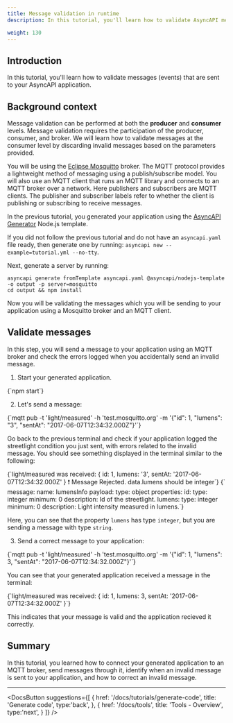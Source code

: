 ```yaml
---
title: Message validation in runtime
description: In this tutorial, you'll learn how to validate AsyncAPI messages (events).

weight: 130
---
```


## Introduction
In this tutorial, you'll learn how to validate messages (events) that are sent to your AsyncAPI application.

## Background context
Message validation can be performed at both the **producer** and **consumer** levels. Message validation requires the participation of the producer, consumer, and broker. We will learn how to validate messages at the consumer level by discarding invalid messages based on the parameters provided.

You will be using the [Eclipse Mosquitto](https://mosquitto.org/) broker. The MQTT protocol provides a lightweight method of messaging using a publish/subscribe model. You will also use an MQTT client that runs an MQTT library and connects to an MQTT broker over a network. Here publishers and subscribers are MQTT clients. The publisher and subscriber labels refer to whether the client is publishing or subscribing to receive messages.

In the previous tutorial, you generated your application using the [AsyncAPI Generator](https://github.com/asyncapi/generator) Node.js template.
<Remember>

If you did not follow the previous tutorial and do not have an `asyncapi.yaml` file ready, then generate one by running: `asyncapi new --example=tutorial.yml --no-tty`. 

Next, generate a server by running:

    asyncapi generate fromTemplate asyncapi.yaml @asyncapi/nodejs-template -o output -p server=mosquitto
    cd output && npm install

</Remember>

Now you will be validating the messages which you will be sending to your application using a Mosquitto broker and an MQTT client.

## Validate messages
In this step, you will send a message to your application using an MQTT broker and check the errors logged when you accidentally send an invalid message.

1. Start your generated application.

<CodeBlock language="bash">
{`npm start`}
</CodeBlock>

2. Let's send a message:

<CodeBlock language="bash">
  {`mqtt pub -t 'light/measured' -h 'test.mosquitto.org' -m '{"id": 1, "lumens": "3", "sentAt": "2017-06-07T12:34:32.000Z"}'`}
</CodeBlock>
  
Go back to the previous terminal and check if your application logged the streetlight condition you just sent, with errors related to the invalid message. You should see something displayed in the terminal similar to the following:

<CodeBlock language="bash">
  {`light/measured was received:
{ id: 1, lumens: '3', sentAt: '2017-06-07T12:34:32.000Z' }
❗  Message Rejected. data.lumens should be integer`}
</CodeBlock>
 
 <CodeBlock language="yaml" highlightedLines={[10,11]}>
  {`  message:
        name: lumensInfo
        payload:
          type: object
          properties:
            id:
              type: integer
              minimum: 0
              description: Id of the streetlight.
            lumens:
              type: integer
              minimum: 0
              description: Light intensity measured in lumens.`}
</CodeBlock>
  
Here, you can see that the property `lumens` has type `integer`, but you are sending a message with type `string`.

3. Send a correct message to your application:

<CodeBlock language="bash">
  {`mqtt pub -t 'light/measured' -h 'test.mosquitto.org' -m '{"id": 1, "lumens": 3, "sentAt": "2017-06-07T12:34:32.000Z"}'`}
</CodeBlock>

You can see that your generated application received a message in the terminal:

<CodeBlock language="bash">
  {`light/measured was received:
{ id: 1, lumens: 3, sentAt: '2017-06-07T12:34:32.000Z' }`}
</CodeBlock>

This indicates that your message is valid and the application recieved it correctly.

## Summary
In this tutorial, you learned how to connect your generated application to an MQTT broker, send messages through it, identify when an invalid message is sent to your application, and how to correct an invalid message. 

---

<DocsButton
  suggestions={[
    {
      href: '/docs/tutorials/generate-code',
      title: 'Generate code',
      type:'back',
    },
    {
      href: '/docs/tools',
      title: 'Tools - Overview',
      type:'next',
    }
  ]}
/>

